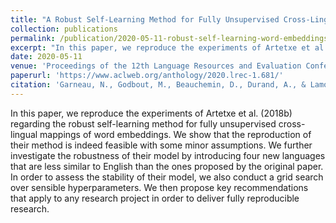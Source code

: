 ```yaml
---
title: "A Robust Self-Learning Method for Fully Unsupervised Cross-Lingual Mappings of Word Embeddings: Making the Method Robustly Reproducible as Well"
collection: publications
permalink: /publication/2020-05-11-robust-self-learning-word-embeddings
excerpt: "In this paper, we reproduce the experiments of Artetxe et al. (2018b) regarding the robust self-learning method for fully unsupervised cross-lingual mappings of word embeddings. We show that the reproduction of their method is indeed feasible with some minor assumptions. We further investigate the robustness of their model by introducing four new languages that are less similar to English than the ones proposed by the original paper. In order to assess the stability of their model, we also conduct a grid search over sensible hyperparameters. We then propose key recommendations that apply to any research project in order to deliver fully reproducible research."
date: 2020-05-11
venue: 'Proceedings of the 12th Language Resources and Evaluation Conference'
paperurl: 'https://www.aclweb.org/anthology/2020.lrec-1.681/'
citation: 'Garneau, N., Godbout, M., Beauchemin, D., Durand, A., & Lamontagne, L. (2020). A robust self-learning method for fully unsupervised cross-lingual mappings of word embeddings: Making the method robustly reproducible as well. Proceedings of the 12th Language Resources and Evaluation Conference.'
---
```

In this paper, we reproduce the experiments of Artetxe et al. (2018b) regarding the robust self-learning method for fully unsupervised cross-lingual mappings of word embeddings. We show that the reproduction of their method is indeed feasible with some minor assumptions. We further investigate the robustness of their model by introducing four new languages that are less similar to English than the ones proposed by the original paper. In order to assess the stability of their model, we also conduct a grid search over sensible hyperparameters. We then propose key recommendations that apply to any research project in order to deliver fully reproducible research.
